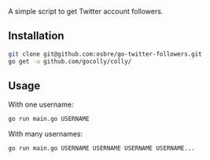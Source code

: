 A simple script to get Twitter account followers.

## Installation

```bash
git clone git@github.com:osbre/go-twitter-followers.git
go get -u github.com/gocolly/colly/
```

## Usage

With one username:

```bash
go run main.go USERNAME
```

With many usernames:

```bash
go run main.go USERNAME USERNAME USERNAME USERNAME...
```